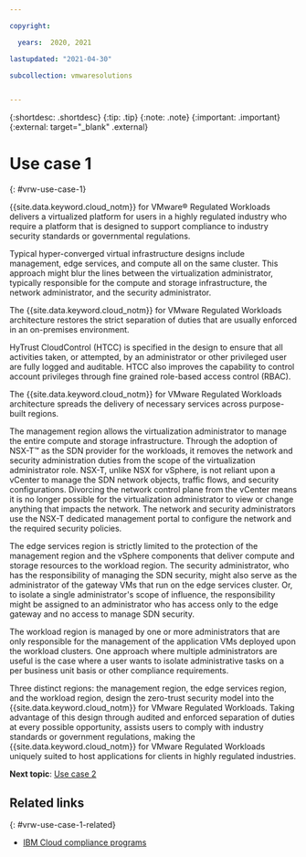 ```yaml
---

copyright:

  years:  2020, 2021

lastupdated: "2021-04-30"

subcollection: vmwaresolutions


---
```


{:shortdesc: .shortdesc}
{:tip: .tip}
{:note: .note}
{:important: .important}
{:external: target="_blank" .external}

# Use case 1
{: #vrw-use-case-1}

{{site.data.keyword.cloud_notm}} for VMware® Regulated Workloads delivers a virtualized platform for users in a highly regulated industry who require a platform that is designed to support compliance to industry security standards or governmental regulations.

Typical hyper-converged virtual infrastructure designs include management, edge services, and compute all on the same cluster. This approach might blur the lines between the virtualization administrator, typically responsible for the compute and storage infrastructure, the network administrator, and the security administrator.

The {{site.data.keyword.cloud_notm}} for VMware Regulated Workloads architecture restores the strict separation of duties that are usually enforced in an on-premises environment.

HyTrust CloudControl (HTCC) is specified in the design to ensure that all activities taken, or attempted, by an administrator or other privileged user are fully logged and auditable. HTCC also improves the capability to control account privileges through fine grained role-based access control (RBAC).

The {{site.data.keyword.cloud_notm}} for VMware Regulated Workloads architecture spreads the delivery of necessary services across purpose-built regions.

The management region allows the virtualization administrator to manage the entire compute and storage infrastructure. Through the adoption of NSX-T™ as the SDN provider for the workloads, it removes the network and security administration duties from the scope of the virtualization administrator role. NSX-T, unlike NSX for vSphere, is not reliant upon a vCenter to manage the SDN network objects, traffic flows, and security configurations. Divorcing the network control plane from the vCenter means it is no longer possible for the virtualization administrator to view or change anything that impacts the network.
The network and security administrators use the NSX-T dedicated management portal to configure the network and the required security policies.

The edge services region is strictly limited to the protection of the management region and the vSphere components that deliver compute and storage resources to the workload region. The security administrator, who has the responsibility of managing the SDN security, might also serve as the administrator of the gateway VMs that run on the edge services cluster. Or, to isolate a single administrator's scope of influence, the responsibility might be assigned to an administrator who has access only to the edge gateway and no access to manage SDN security.

The workload region is managed by one or more administrators that are only responsible for the management of the application VMs deployed upon the workload clusters. One approach where multiple administrators are useful is the case where a user wants to isolate administrative tasks on a per business unit basis or other compliance requirements.

Three distinct regions: the management region, the edge services region, and the workload region, design the zero-trust security model into the {{site.data.keyword.cloud_notm}} for VMware Regulated Workloads. Taking advantage of this design through audited and enforced separation of duties at every possible opportunity, assists users to comply with industry standards or government regulations, making the {{site.data.keyword.cloud_notm}} for VMware Regulated Workloads uniquely suited to host applications for clients in highly regulated industries.

**Next topic**: [Use case 2](/docs/vmwaresolutions?topic=vmwaresolutions-vrw-use-case-2)

## Related links
{: #vrw-use-case-1-related}

* [IBM Cloud compliance programs](https://www.ibm.com/cloud/compliance)
